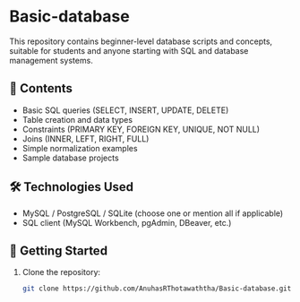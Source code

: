 # Basic-database

This repository contains beginner-level database scripts and concepts, suitable for students and anyone starting with SQL and database management systems.

## 📌 Contents

- Basic SQL queries (SELECT, INSERT, UPDATE, DELETE)
- Table creation and data types
- Constraints (PRIMARY KEY, FOREIGN KEY, UNIQUE, NOT NULL)
- Joins (INNER, LEFT, RIGHT, FULL)
- Simple normalization examples
- Sample database projects

## 🛠️ Technologies Used

- MySQL / PostgreSQL / SQLite (choose one or mention all if applicable)
- SQL client (MySQL Workbench, pgAdmin, DBeaver, etc.)

## 🚀 Getting Started

1. Clone the repository:
   ```bash
   git clone https://github.com/AnuhasRThotawaththa/Basic-database.git
